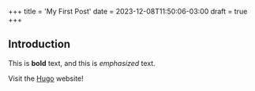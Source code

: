 +++
title = 'My First Post'
date = 2023-12-08T11:50:06-03:00
draft = true
+++
## Introduction

This is **bold** text, and this is *emphasized* text.

Visit the [Hugo](https://gohugo.io) website!